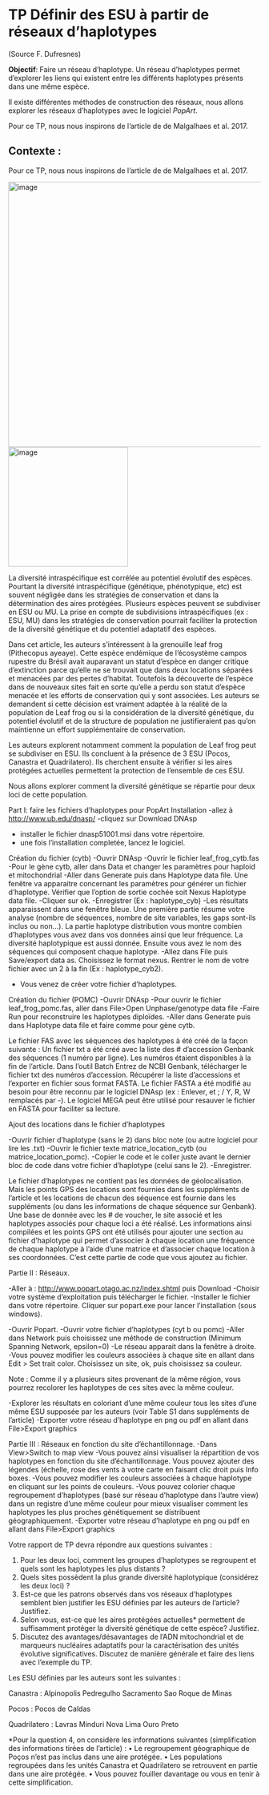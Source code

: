 # TP Définir des ESU à partir de réseaux d’haplotypes

(Source F. Dufresnes)

**Objectif**: Faire un réseau d’haplotype. Un réseau d’haplotypes permet d’explorer les liens qui existent entre les différents haplotypes présents dans une même espèce. 

Il existe différentes méthodes de construction des réseaux, nous allons explorer les réseaux d’haplotypes avec le logiciel *_PopArt_*.

Pour ce TP, nous nous inspirons de l’article de de Malgalhaes et al. 2017. 

## Contexte : 
Pour ce TP, nous nous inspirons de l’article de de Malgalhaes et al. 2017. 

<img width="530" alt="image" src="https://user-images.githubusercontent.com/20643860/220001525-245ed199-fee1-45c6-9d3e-5d5bb0e2ade8.png">

<img width="239" alt="image" src="https://user-images.githubusercontent.com/20643860/220001561-99f6e98e-d6a5-4d13-8b17-dff30043a5af.png">




La diversité intraspécifique est corrélée au potentiel évolutif des espèces. Pourtant la diversité intraspécifique (génétique, phénotypique, etc) est souvent négligée dans les stratégies de conservation et dans la détermination des aires protégées.
Plusieurs espèces peuvent se subdiviser en ESU ou MU. La prise en compte de subdivisions intraspécifiques (ex : ESU, MU) dans les stratégies de conservation pourrait faciliter la protection de la diversité génétique et du potentiel adaptatif des espèces.

Dans cet article, les auteurs s’intéressent à la grenouille leaf frog (Pithecopus ayeaye). Cette espèce endémique de l’écosystème campos rupestre du Brésil avait auparavant un statut d’espèce en danger critique d’extinction parce qu’elle ne se trouvait que dans deux locations séparées et menacées par des pertes d’habitat. Toutefois la découverte de l’espèce dans de nouveaux sites fait en sorte qu’elle a perdu son statut d’espèce menacée et les efforts de conservation qui y sont associées. Les auteurs se demandent si cette décision est vraiment adaptée à la réalité de la population de Leaf frog ou si la considération de la diversité génétique, du potentiel évolutif et de la structure de population ne justifieraient pas qu’on maintienne un effort supplémentaire de conservation.

Les auteurs explorent notamment comment la population de Leaf frog peut se subdiviser en ESU. Ils concluent à la présence de 3 ESU (Pocos, Canastra et Quadrilatero). Ils cherchent ensuite à vérifier si les aires protégées actuelles permettent la protection de l’ensemble de ces ESU.

Nous allons explorer comment la diversité génétique se répartie pour deux loci de cette population. 



Part I: faire les fichiers d’haplotypes pour PopArt
Installation
-allez à http://www.ub.edu/dnasp/
-cliquez sur Download DNAsp
- installer le fichier dnasp51001.msi dans votre répertoire.
- une fois l’installation completée, lancez le logiciel.

Création du fichier (cytb)
-Ouvrir DNAsp
-Ouvrir le fichier leaf_frog_cytb.fas 
-Pour le gène cytb, aller dans Data et changer les paramètres pour haploid et mitochondrial 
-Aller dans Generate puis dans Haplotype data file. Une fenêtre va apparaitre concernant les paramètres pour générer un fichier d’haplotype. Vérifier que l’option de sortie cochée soit Nexus Haplotype data file. 
-Cliquer sur ok.
-Enregistrer (Ex : haplotype_cyb)
-Les résultats apparaissent dans une fenêtre bleue. Une première partie résume votre analyse (nombre de séquences, nombre de site variables, les gaps sont-ils inclus ou non...). La partie haplotype distribution vous montre combien d’haplotypes vous avez dans vos données ainsi que leur fréquence. La diversité haplotypique est aussi donnée. Ensuite vous avez le nom des séquences qui composent chaque haplotype.
-Allez dans File puis Save/export data as. Choisissez le format nexus. Rentrer le nom de votre fichier avec un 2 à la fin (Ex : haplotype_cyb2).
- Vous venez de créer votre fichier d’haplotypes.

Création du fichier (POMC)
-Ouvrir DNAsp
-Pour ouvrir le fichier leaf_frog_pomc.fas, aller dans File>Open Unphase/genotype data file
-Faire Run pour reconstruire les haplotypes diploïdes.
-Aller dans Generate puis dans Haplotype data file et faire comme pour gène cytb.


Le fichier FAS avec les séquences des haplotypes à été créé de la façon suivante :
Un fichier txt a été créé avec la liste des # d’accession Genbank des séquences (1 numéro par ligne). Les numéros étaient disponibles à la fin de l’article.
Dans l’outil Batch Entrez de NCBI Genbank, télécharger le fichier txt des numéros d’accession. Récupérer la liste d’accessions et l’exporter en fichier sous format FASTA.
Le fichier FASTA a été modifié au besoin pour être reconnu par le logiciel DNAsp (ex : Enlever, et ; / Y, R, W remplacés par -). Le logiciel MEGA peut être utilisé pour resauver le fichier en FASTA pour faciliter sa lecture.

Ajout des locations dans le fichier d’haplotypes

-Ouvrir fichier d’haplotype (sans le 2) dans bloc note (ou autre logiciel pour lire les .txt)
-Ouvrir le fichier texte matrice_location_cytb (ou matrice_location_pomc).
-Copier le code et le coller juste avant le dernier bloc de code dans votre fichier d’haplotype (celui sans le 2).
-Enregistrer.

Le fichier d’haplotypes ne contient pas les données de géolocalisation. Mais les points GPS des locations sont fournies dans les suppléments de l’article et les locations de chacun des séquence est fournie dans les suppléments (ou dans les informations de chaque séquence sur Genbank).
Une base de donnée avec les # de voucher, le site associé et les haplotypes associés pour chaque loci a été réalisé. Les informations ainsi compilées et les points GPS ont été utilisés pour ajouter une section au fichier d’haplotype qui permet d’associer à chaque location une fréquence de chaque haplotype à l’aide d’une matrice et d’associer chaque location à ses coordonnées. C’est cette partie de code que vous ajoutez au fichier.

Partie II : Réseaux.

-Aller à : http://www.popart.otago.ac.nz/index.shtml puis Download
-Choisir votre système d’exploitation puis télécharger le fichier.
-Installer le fichier dans votre répertoire. Cliquer sur popart.exe pour lancer l’installation (sous windows).

-Ouvrir Popart.
-Ouvrir votre fichier d’haplotypes (cyt b ou pomc)
-Aller dans Network puis choisissez une méthode de construction (Minimum Spanning Network, epsilon=0)
-Le réseau apparait dans la fenêtre à droite. 
-Vous pouvez modifier les couleurs associées à chaque site en allant dans Edit > Set trait color. Choisissez un site, ok, puis choisissez sa couleur.

Note : Comme il y a plusieurs sites provenant de la même région, vous pourrez recolorer les haplotypes de ces sites avec la même couleur.

-Explorer les résultats en coloriant d’une même couleur tous les sites d’une même ESU supposée par les auteurs (voir Table S1 dans suppléments de l’article)
-Exporter votre réseau d’haplotype en png ou pdf en allant dans File>Export graphics


Partie III : Réseaux en fonction du site d’échantillonnage.
-Dans View>Switch to map view
-Vous pouvez ainsi visualiser la répartition de vos haplotypes en fonction du site d’échantillonnage. Vous pouvez ajouter des légendes (échelle, rose des vents à votre carte en faisant clic droit puis Info boxes.
-Vous pouvez modifier les couleurs associées à chaque haplotype en cliquant sur les points de couleurs.
-Vous pouvez colorier chaque regroupement d’haplotypes (basé sur réseau d’haplotype dans l’autre view) dans un registre d’une même couleur pour mieux visualiser comment les haplotypes les plus proches génétiquement se distribuent géographiquement.
-Exporter votre réseau d’haplotype en png ou pdf en allant dans File>Export graphics




Votre rapport de TP devra répondre aux questions suivantes :
1)	Pour les deux loci, comment les groupes d’haplotypes se regroupent et quels sont les haplotypes les plus distants ?
2)	Quels sites possèdent la plus grande diversité haplotypique (considérez les deux loci) ?
3)	Est-ce que les patrons observés dans vos réseaux d’haplotypes semblent bien justifier les ESU définies par les auteurs de l’article? Justifiez.
4)	Selon vous, est-ce que les aires protégées actuelles* permettent de suffisamment protéger la diversité génétique de cette espèce? Justifiez. 
5)	Discutez des avantages/désavantages de l’ADN mitochondrial et de marqueurs nucléaires adaptatifs pour la caractérisation des unités évolutive significatives. Discutez de manière générale et faire des liens avec l’exemple du TP.

Les ESU définies par les auteurs sont les suivantes :

Canastra :
Alpinopolis
Pedregulho
Sacramento
Sao Roque de Minas

Pocos :
Pocos de Caldas

Quadrilatero :
Lavras
Minduri
Nova Lima
Ouro Preto


*Pour la question 4, on considère les informations suivantes (simplification des informations tirées de l’article) :
•	Le regroupement géographique de Poços n’est pas inclus dans une aire protégée.
•	Les populations regroupées dans les unités Canastra et Quadrilatero se retrouvent en partie dans une aire protégée.
•	Vous pouvez fouiller davantage ou vous en tenir à cette simplification.

